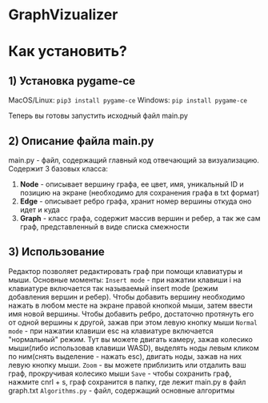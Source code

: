 # GraphVizualizer

# Как установить?
## 1) Установка pygame-ce
MacOS/Linux:
`pip3 install pygame-ce` 
Windows:
`pip install pygame-ce`

Теперь вы готовы запустить исходный файл main.py

## 2) Описание файла main.py
main.py - файл, содержащий главный код отвечающий за визуализацию.
Содержит 3 базовых класса:
1) **Node** - описывает вершину графа, ее цвет, имя, уникальный ID и позицию на экране (необходимо для сохранения графа в txt формат)
2) **Edge** - описывает ребро графа, хранит номер вершины откуда оно идет и куда
3) **Graph** - класс графа, содержит массив вершин и ребер, а так же сам граф, представленный в виде списка смежности

## 3) Использование 
Редактор позволяет редактировать граф при помощи клавиатуры и мыши.
Основные моменты:
`Insert mode` - при нажатии клавиши i на клавиатуре включается так называемый insert mode (режим добавления вершин и ребер). Чтобы добавить вершину необходимо нажать в любом месте на экране правой кнопкой мыши, затем ввести имя новой вершины. Чтобы добавить ребро, достаточно протянуть его от одной вершины к другой, зажав при этом левую кнопку мыши
`Normal mode` - при нажатии клавиши esc на клавиатуре включается "нормальный" режим. Тут вы можете двигать камеру, зажав колесико мыши(либо использовав клавиши WASD), выделять ноды левым кликом по ним(снять выделение - нажать esc), двигать ноды, зажав на них левую кнопку мыши.
`Zoom` - вы можете приблизить или отдалить ваш граф, прокручивая колесико мыши
`Save` - чтобы сохранить граф, нажмите cnrl + s, граф сохранится в папку, где лежит main.py в файл graph.txt
`Algorithms.py` - файл, содержащий основные алгоритмы
